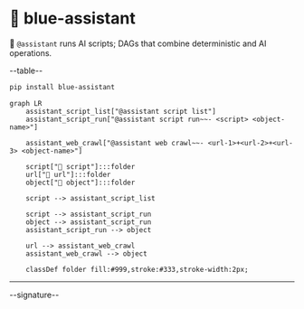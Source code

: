 # 🧠 blue-assistant

🧠 `@assistant` runs AI scripts; DAGs that combine deterministic and AI operations.

--table--

```bash
pip install blue-assistant
```

```mermaid
graph LR
    assistant_script_list["@assistant script list"]
    assistant_script_run["@assistant script run~~- <script> <object-name>"]

    assistant_web_crawl["@assistant web crawl~~- <url-1>+<url-2>+<url-3> <object-name>"]

    script["📜 script"]:::folder
    url["🔗 url"]:::folder
    object["📂 object"]:::folder

    script --> assistant_script_list

    script --> assistant_script_run
    object --> assistant_script_run
    assistant_script_run --> object

    url --> assistant_web_crawl
    assistant_web_crawl --> object

    classDef folder fill:#999,stroke:#333,stroke-width:2px;
```

---

--signature--